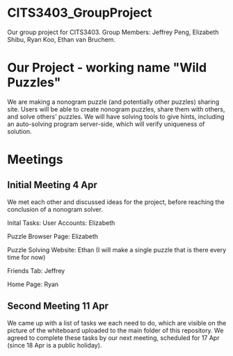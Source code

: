 # CITS3403_GroupProject
Our group project for CITS3403. Group Members: Jeffrey Peng, Elizabeth Shibu, Ryan Koo, Ethan van Bruchem.

# Our Project - working name "Wild Puzzles"
We are making a nonogram puzzle (and potentially other puzzles) sharing site.
Users will be able to create nonogram puzzles, share them with others, and solve others' puzzles.
We will have solving tools to give hints, including an auto-solving program server-side, which will verify uniqueness of solution.

# Meetings
## Initial Meeting 4 Apr
We met each other and discussed ideas for the project, before reaching the conclusion of a nonogram solver.

Inital Tasks:
User Accounts: Elizabeth

Puzzle Browser Page: Elizabeth

Puzzle Solving Website: Ethan (I will make a single puzzle that is there every time for now)

Friends Tab: Jeffrey

Home Page: Ryan

## Second Meeting 11 Apr
We came up with a list of tasks we each need to do, which are visible on the picture of the whiteboard uploaded to the main folder of this repository.
We agreed to complete these tasks by our next meeting, scheduled for 17 Apr (since 18 Apr is a public holiday).

